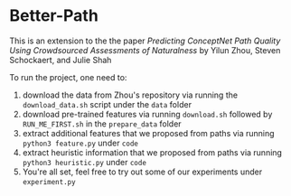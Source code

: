# Better-Path
This is an extension to the the paper *Predicting ConceptNet Path Quality Using Crowdsourced Assessments of Naturalness* by Yilun Zhou, Steven Schockaert, and Julie Shah

To run the project, one need to:

1. download the data from Zhou's repository via running the `download_data.sh` script under the `data` folder
2. download pre-trained features via running `download.sh` followed by `RUN_ME_FIRST.sh` in the `prepare_data` folder
3. extract additional features that we proposed from paths via running `python3 feature.py` under `code`
4. extract heuristic information that we proposed from paths via running `python3 heuristic.py` under `code`
5. You're all set, feel free to try out some of our experiments under `experiment.py`
